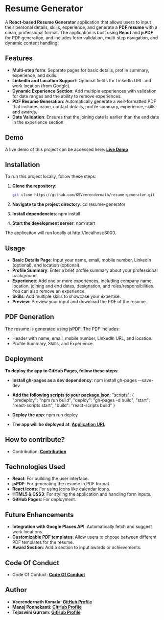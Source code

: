 # Resume Generator

A **React-based Resume Generator** application that allows users to input their personal details, skills, experience, and generate a **PDF resume** with a clean, professional format. The application is built using **React** and **jsPDF** for PDF generation, and includes form validation, multi-step navigation, and dynamic content handling.

## Features

- **Multi-step form**: Separate pages for basic details, profile summary, experience, and skills.
- **LinkedIn and Location Support**: Optional fields for LinkedIn URL and work location (from Google).
- **Dynamic Experience Section**: Add multiple experiences with validation for date ranges and the ability to remove experiences.
- **PDF Resume Generation**: Automatically generate a well-formatted PDF that includes name, contact details, profile summary, experience, skills, and awards.
- **Date Validation**: Ensures that the joining date is earlier than the end date in the experience section.

## Demo

A live demo of this project can be accessed here:
[**Live Demo**](https://KSVeerendernath.github.io/resume-generator)

## Installation

To run this project locally, follow these steps:

1. **Clone the repository**:

   ```bash
   git clone https://github.com/KSVeerendernath/resume-generator.git
   ```

2. **Navigate to the project directory**:
cd resume-generator

3. **Install dependencies**:
npm install

4. **Start the development server**:
npm start

The application will run locally at http://localhost:3000.

## Usage
- **Basic Details Page**: Input your name, email, mobile number, LinkedIn (optional), and location (optional).
- **Profile Summary**: Enter a brief profile summary about your professional background.
- **Experience**: Add one or more experiences, including company name, location, joining and end dates, designation, and roles/responsibilities. You can also remove an experience.
- **Skills**: Add multiple skills to showcase your expertise.
- **Preview**: Preview your input and download the PDF of the resume.

## PDF Generation
The resume is generated using jsPDF. The PDF includes:
- Header with name, email, mobile number, LinkedIn URL, and location.
- Profile Summary, Skills, and Experience.

## Deployment
**To deploy the app to GitHub Pages, follow these steps**:

- **Install gh-pages as a dev dependency**:
npm install gh-pages --save-dev

- **Add the following scripts to your package.json**:
"scripts": {
  "predeploy": "npm run build",
  "deploy": "gh-pages -d build",
  "start": "react-scripts start",
  "build": "react-scripts build"
}

- **Deploy the app**:
npm run deploy

- **The app will be deployed at**: [**Application URL**](https://KSVeerendernath.github.io/resume-generator)


## How to contribute?
- Contribution: [**Contribution**](https://github.com/KSVeerendernath/resume-generator/blob/main/Contibuting.md)

## Technologies Used
- **React**: For building the user interface.
- **jsPDF**: For generating the resume in PDF format.
- **React Icons**: For using icons like calendar icons.
- **HTML5 & CSS3**: For styling the application and handling form inputs.
- **GitHub Pages**: For deployment.

## Future Enhancements
- **Integration with Google Places API**: Automatically fetch and suggest work locations.
- **Customizable PDF templates**: Allow users to choose between different PDF templates for the resume.
- **Award Section**: Add a section to input awards or achievements.

## Code Of Conduct
- Code Of Contuct: [**Code Of Conduct**](https://github.com/KSVeerendernath/resume-generator?tab=coc-ov-file)


## Author
- **Veerendernath Komala**: [**GitHub Profile**](https://github.com/KSVeerendernath) 
- **Manoj Ponnekanti**: [**GitHub Profile**](https://github.com/manutopp) 
- **Tejaswini Gurram**: [**GitHub Profile**](https://github.com/gurramtejaswini) 








